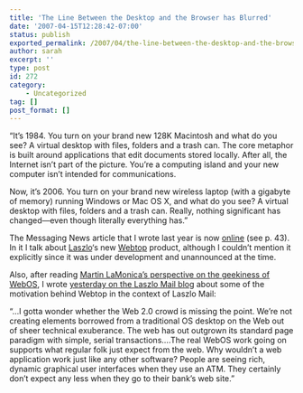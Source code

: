 ```yaml
---
title: 'The Line Between the Desktop and the Browser has Blurred'
date: '2007-04-15T12:28:42-07:00'
status: publish
exported_permalink: /2007/04/the-line-between-the-desktop-and-the-browser-has-blurred
author: sarah
excerpt: ''
type: post
id: 272
category:
    - Uncategorized
tag: []
post_format: []
---
```

“It’s 1984. You turn on your brand new 128K Macintosh and what do you see? A virtual desktop with files, folders and a trash can. The core metaphor is built around applications that edit documents stored locally. After all, the Internet isn’t part of the picture. You’re a computing island and your new computer isn’t intended for communications.

Now, it’s 2006. You turn on your brand new wireless laptop (with a gigabyte of memory) running Windows or Mac OS X, and what do you see? A virtual desktop with files, folders and a trash can. Really, nothing significant has changed—even though literally everything has.”

The Messaging News article that I wrote last year is now [online](http://www.messagingnews.com/pdf/Messaging_News_2006-07) (see p. 43). In it I talk about [Laszlo](http://www.laszlosystems.com)‘s new [Webtop](http://www.laszlosystems.com/software/webtop) product, although I couldn’t mention it explicitly since it was under development and unannounced at the time.

Also, after reading [Martin LaMonica’s perspective on the geekiness of WebOS](http://news.com.com/Is+the+Web+OS+just+a+geeks+dream/2100-7345_3-6174111.html?tag=nefd.lede), I wrote [yesterday on the Laszlo Mail blog](http://laszlomail.com/blog/2007/04/13/%e2%80%9cis-the-web-os-just-a-geeks-dream%e2%80%9d/) about some of the motivation behind Webtop in the context of Laszlo Mail:

“…I gotta wonder whether the Web 2.0 crowd is missing the point. We’re not creating elements borrowed from a traditional OS desktop on the Web out of sheer technical exuberance. The web has out outgrown its standard page paradigm with simple, serial transactions….The real WebOS work going on supports what regular folk just expect from the web. Why wouldn’t a web application work just like any other software? People are seeing rich, dynamic graphical user interfaces when they use an ATM. They certainly don’t expect any less when they go to their bank’s web site.”